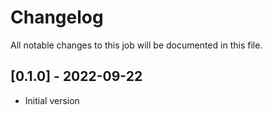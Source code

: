# Changelog
All notable changes to this job will be documented in this file.

## [0.1.0] - 2022-09-22
* Initial version